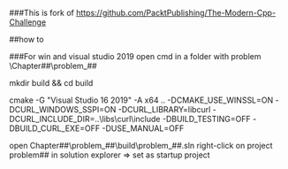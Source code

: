 ###This is fork of
https://github.com/PacktPublishing/The-Modern-Cpp-Challenge

##how to 

###For win and visual studio 2019
open cmd in a folder with problem \Chapter##\problem_##

mkdir build && cd build

cmake -G "Visual Studio 16 2019" -A x64 .. -DCMAKE_USE_WINSSL=ON -DCURL_WINDOWS_SSPI=ON -DCURL_LIBRARY=libcurl -DCURL_INCLUDE_DIR=..\libs\curl\include -DBUILD_TESTING=OFF -DBUILD_CURL_EXE=OFF -DUSE_MANUAL=OFF

open Chapter##\problem_##\build\problem_##.sln
right-click on project problem## in solution explorer => set as startup project